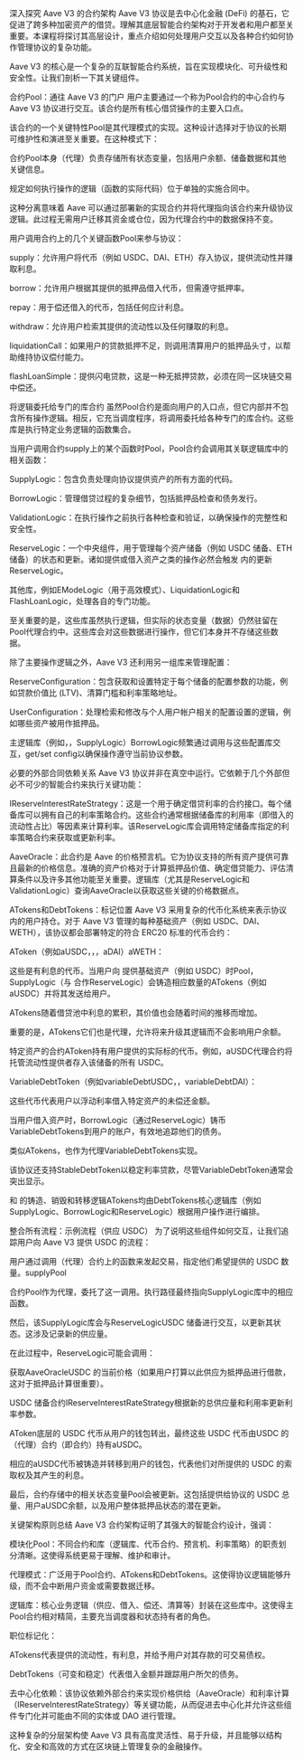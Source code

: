 深入探究 Aave V3 的合约架构
Aave V3 协议是去中心化金融 (DeFi) 的基石，它促进了跨多种加密资产的借贷。理解其底层智能合约架构对于开发者和用户都至关重要。本课程将探讨其高层设计，重点介绍如何处理用户交互以及各种合约如何协作管理协议的复杂功能。

Aave V3 的核心是一个复杂的互联智能合约系统，旨在实现模块化、可升级性和安全性。让我们剖析一下其关键组件。

合约Pool：通往 Aave V3 的门户
用户主要通过一个称为Pool合约的中心合约与 Aave V3 协议进行交互。该合约是所有核心借贷操作的主要入口点。

该合约的一个关键特性Pool是其代理模式的实现。这种设计选择对于协议的长期可维护性和演进至关重要。在这种模式下：

合约Pool本身（代理）负责存储所有状态变量，包括用户余额、储备数据和其他关键信息。

规定如何执行操作的逻辑（函数的实际代码）位于单独的实施合同中。

这种分离意味着 Aave 可以通过部署新的实现合约并将代理指向该合约来升级协议逻辑。此过程无需用户迁移其资金或仓位，因为代理合约中的数据保持不变。

用户调用合约上的几个关键函数Pool来参与协议：

supply：允许用户将代币（例如 USDC、DAI、ETH）存入协议，提供流动性并赚取利息。

borrow：允许用户根据其提供的抵押品借入代币，但需遵守抵押率。

repay：用于偿还借入的代币，包括任何应计利息。

withdraw：允许用户检索其提供的流动性以及任何赚取的利息。

liquidationCall：如果用户的贷款抵押不足，则调用清算用户的抵押品头寸，以帮助维持协议偿付能力。

flashLoanSimple：提供闪电贷款，这是一种无抵押贷款，必须在同一区块链交易中偿还。

将逻辑委托给专门的库合约
虽然Pool合约是面向用户的入口点，但它内部并不包含所有操作逻辑。相反，它充当调度程序，将调用委托给各种专门的库合约。这些库是执行特定业务逻辑的函数集合。

当用户调用合约supply上的某个函数时Pool，Pool合约会调用其关联逻辑库中的相关函数：

SupplyLogic：包含负责处理向协议提供资产的所有方面的代码。

BorrowLogic：管理借贷过程的复杂细节，包括抵押品检查和债务发行。

ValidationLogic：在执行操作之前执行各种检查和验证，以确保操作的完整性和安全性。

ReserveLogic：一个中央组件，用于管理每个资产储备（例如 USDC 储备、ETH 储备）的状态和更新。诸如提供或借入资产之类的操作必然会触发 内的更新ReserveLogic。

其他库，例如EModeLogic（用于高效模式）、LiquidationLogic和FlashLoanLogic，处理各自的专门功能。

至关重要的是，这些库虽然执行逻辑，但实际的状态变量（数据）仍然驻留在Pool代理合约中。这些库会对这些数据进行操作，但它们本身并不存储这些数据。

除了主要操作逻辑之外，Aave V3 还利用另一组库来管理配置：

ReserveConfiguration：包含获取和设置特定于每个储备的配置参数的功能，例如贷款价值比 (LTV)、清算门槛和利率策略地址。

UserConfiguration：处理检索和修改与个人用户帐户相关的配置设置的逻辑，例如哪些资产被用作抵押品。

主逻辑库（例如，，SupplyLogic）BorrowLogic频繁通过调用与这些配置库交互，get/set config以确保操作遵守当前协议参数。

必要的外部合同依赖关系
Aave V3 协议并非在真空中运行。它依赖于几个外部但必不可少的智能合约来执行关键功能：

IReserveInterestRateStrategy：这是一个用于确定借贷利率的合约接口。每个储备库可以拥有自己的利率策略合约。这些合约通常根据储备库的利用率（即借入的流动性占比）等因素来计算利率。该ReserveLogic库会调用特定储备库指定的利率策略合约来获取或更新利率。

AaveOracle：此合约是 Aave 的价格预言机。它为协议支持的所有资产提供可靠且最新的价格信息。准确的资产价格对于计算抵押品价值、确定借贷能力、评估清算条件以及许多其他功能至关重要。逻辑库（尤其是ReserveLogic和ValidationLogic）查询AaveOracle以获取这些关键的价格数据点。

ATokens和DebtTokens：标记位置
Aave V3 采用复杂的代币化系统来表示协议内的用户持仓。对于 Aave V3 管理的每种基础资产（例如 USDC、DAI、WETH），该协议都会部署特定的符合 ERC20 标准的代币合约：

AToken（例如aUSDC，，，aDAI）aWETH：

这些是有利息的代币。当用户向 提供基础资产（例如 USDC）时Pool，SupplyLogic（与 合作ReserveLogic）会铸造相应数量的ATokens（例如aUSDC）并将其发送给用户。

ATokens随着借贷池中利息的累积，其价值也会随着时间的推移而增加。

重要的是，ATokens它们也是代理，允许将来升级其逻辑而不会影响用户余额。

特定资产的合约AToken持有用户提供的实际标的代币。例如，aUSDC代理合约将托管流动性提供者存入该储备的所有 USDC。

VariableDebtToken（例如variableDebtUSDC，，variableDebtDAI）：

这些代币代表用户以浮动利率借入特定资产的未偿还金额。

当用户借入资产时，BorrowLogic（通过ReserveLogic）铸币VariableDebtTokens到用户的账户，有效地追踪他们的债务。

类似ATokens，也作为代理VariableDebtTokens实现。

该协议还支持StableDebtToken以稳定利率贷款，尽管VariableDebtToken通常会突出显示。

和 的铸造、销毁和转移逻辑ATokens均由DebtTokens核心逻辑库（例如SupplyLogic、BorrowLogic和ReserveLogic）根据用户操作进行编排。

整合所有流程：示例流程（供应 USDC）
为了说明这些组件如何交互，让我们追踪用户向 Aave V3 提供 USDC 的流程：

用户通过调用（代理）合约上的函数来发起交易，指定他们希望提供的 USDC 数量。supplyPool

合约Pool作为代理，委托了这一调用。执行路径最终指向SupplyLogic库中的相应函数。

然后，该SupplyLogic库会与ReserveLogicUSDC 储备进行交互，以更新其状态。这涉及记录新的供应量。

在此过程中，ReserveLogic可能会调用：

获取AaveOracleUSDC 的当前价格（如果用户打算以此供应为抵押品进行借款，这对于抵押品计算很重要）。

USDC 储备合约IReserveInterestRateStrategy根据新的总供应量和利用率更新利率参数。

AToken底层的 USDC 代币从用户的钱包转出，最终这些 USDC 代币由USDC 的（代理）合约（即合约）持有aUSDC。

相应的aUSDC代币被铸造并转移到用户的钱包，代表他们对所提供的 USDC 的索取权及其产生的利息。

最后，合约存储中的相关状态变量Pool会被更新。这包括提供给协议的 USDC 总量、用户aUSDC余额，以及用户整体抵押品状态的潜在更新。

关键架构原则总结
Aave V3 合约架构证明了其强大的智能合约设计，强调：

模块化Pool：不同合约和库（逻辑库、代币合约、预言机、利率策略）的职责划分清晰。这使得系统更易于理解、维护和审计。

代理模式：广泛用于Pool合约、ATokens和DebtTokens。这使得协议逻辑能够升级，而不会中断用户资金或需要数据迁移。

逻辑库：核心业务逻辑（供应、借入、偿还、清算等）封装在这些库中。这使得主Pool合约相对精简，主要充当调度器和状态持有者的角色。

职位标记化：

ATokens代表提供的流动性，有利息，并给予用户对其存款的可交易债权。

DebtTokens（可变和稳定）代表借入金额并跟踪用户所欠的债务。

去中心化依赖：该协议依赖外部合约来实现价格供给（AaveOracle）和利率计算（IReserveInterestRateStrategy）等关键功能，从而促进去中心化并允许这些组件专门化并可能由不同的实体或 DAO 进行管理。

这种复杂的分层架构使 Aave V3 具有高度灵活性、易于升级，并且能够以结构化、安全和高效的方式在区块链上管理复杂的金融操作。
